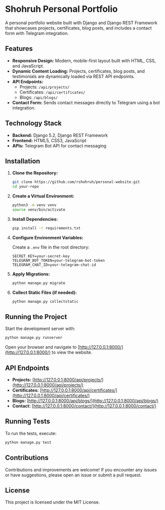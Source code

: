 # Shohruh Personal Portfolio

A personal portfolio website built with Django and Django REST Framework that showcases projects, certificates, blog posts, and includes a contact form with Telegram integration.

## Features

- **Responsive Design:** Modern, mobile-first layout built with HTML, CSS, and JavaScript.
- **Dynamic Content Loading:** Projects, certificates, blog posts, and testimonials are dynamically loaded via REST API endpoints.
- **API Endpoints:**  
  - Projects: `/api/projects/`  
  - Certificates: `/api/certificates/`  
  - Blogs: `/api/blogs/`
- **Contact Form:** Sends contact messages directly to Telegram using a bot integration.

## Technology Stack

- **Backend:** Django 5.2, Django REST Framework
- **Frontend:** HTML5, CSS3, JavaScript
- **APIs:** Telegram Bot API for contact messaging

## Installation

1. **Clone the Repository:**

   ```bash
   git clone https://github.com/rshohruh/personal-website.git
   cd your-repo
   ```

2. **Create a Virtual Environment:**

   ```bash
   python3 -m venv venv
   source venv/bin/activate
   ```

3. **Install Dependencies:**

   ```bash
   pip install -r requirements.txt
   ```

4. **Configure Environment Variables:**

   Create a `.env` file in the root directory:
   ```
   SECRET_KEY=your-secret-key
   TELEGRAM_BOT_TOKEN=your-telegram-bot-token
   TELEGRAM_CHAT_ID=your-telegram-chat-id
   ```

5. **Apply Migrations:**

   ```bash
   python manage.py migrate
   ```

6. **Collect Static Files (if needed):**

   ```bash
   python manage.py collectstatic
   ```

## Running the Project

Start the development server with:
   
```bash
python manage.py runserver
```

Open your browser and navigate to [http://127.0.0.1:8000/](http://127.0.0.1:8000/) to view the website.

## API Endpoints

- **Projects:** [http://127.0.0.1:8000/api/projects/](http://127.0.0.1:8000/api/projects/)
- **Certificates:** [http://127.0.0.1:8000/api/certificates/](http://127.0.0.1:8000/api/certificates/)
- **Blogs:** [http://127.0.0.1:8000/api/blogs/](http://127.0.0.1:8000/api/blogs/)
- **Contact:** [http://127.0.0.1:8000/contact/](http://127.0.0.1:8000/contact/)

## Running Tests

To run the tests, execute:

```bash
python manage.py test
```

## Contributions

Contributions and improvements are welcome! If you encounter any issues or have suggestions, please open an issue or submit a pull request.

## License

This project is licensed under the MIT License.
